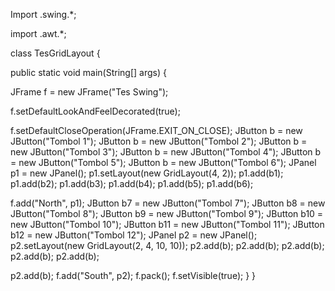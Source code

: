 Import .swing.*;

import .awt.*;

class TesGridLayout {

public static void main(String[] args) {

JFrame f = new JFrame("Tes Swing");

f.setDefaultLookAndFeelDecorated(true);

f.setDefaultCloseOperation(JFrame.EXIT_ON_CLOSE);
JButton b = new JButton("Tombol 1");
JButton b = new JButton("Tombol 2");
JButton b = new JButton("Tombol 3");
JButton b = new JButton("Tombol 4");
JButton b = new JButton("Tombol 5");
JButton b = new JButton("Tombol 6");
JPanel p1 = new JPanel();
p1.setLayout(new GridLayout(4, 2));
p1.add(b1);
p1.add(b2);
p1.add(b3);
p1.add(b4);
p1.add(b5);
p1.add(b6);

f.add("North", p1);
JButton b7 = new JButton("Tombol 7");
JButton b8 = new JButton("Tombol 8");
JButton b9 = new JButton("Tombol 9");
JButton b10 = new JButton("Tombol 10");
JButton b11 = new JButton("Tombol 11");
JButton b12 = new JButton("Tombol 12");
JPanel p2 = new JPanel();
p2.setLayout(new GridLayout(2, 4, 10, 10));
p2.add(b);
p2.add(b);
p2.add(b);
p2.add(b);
p2.add(b);

p2.add(b);
f.add("South", p2);
f.pack();
f.setVisible(true);
}
}
